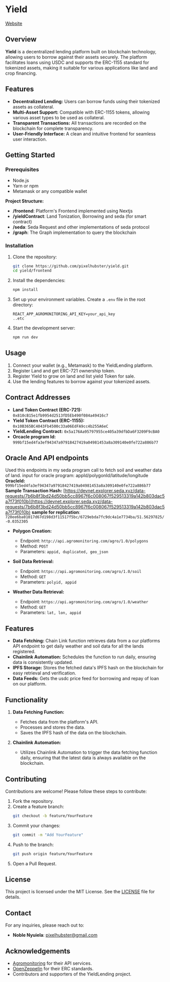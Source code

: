 # Yield
[Website](https://agricyield.vercel.app/)

## Overview
**Yield** is a decentralized lending platform built on blockchain technology, allowing users to borrow against their assets securely. The platform facilitates loans using USDC and supports the ERC-1155 standard for tokenized assets, making it suitable for various applications like land and crop financing.

## Features
- **Decentralized Lending:** Users can borrow funds using their tokenized assets as collateral.
- **Multi-Asset Support:** Compatible with ERC-1155 tokens, allowing various asset types to be used as collateral.
- **Transparent Transactions:** All transactions are recorded on the blockchain for complete transparency.
- **User-Friendly Interface:** A clean and intuitive frontend for seamless user interaction.

## Getting Started

### Prerequisites
- Node.js
- Yarn or npm
- Metamask or any compatible wallet

**Project Structure:**
- **/frontend**: Platform's Frontend implemented using Nextjs
- **/yieldContract**: Land Tonization, Borrowing and seda (for smart contract)
- **/seda**: Seda Request and other implementations of seda protocol
- **/graph**: The Graph implementation to query the blockchain

    
### Installation
1. Clone the repository:
    ```bash
    git clone https://github.com/pixelhubster/yield.git
    cd yield/frontend
    ```

2. Install the dependencies:
    ```bash
    npm install
    ```

3. Set up your environment variables. Create a `.env` file in the root directory:
    ```plaintext
    REACT_APP_AGROMONITORING_API_KEY=your_api_key
    ..etc
    ```

4. Start the development server:
    ```bash
    npm run dev
    ```

## Usage

1. Connect your wallet (e.g., Metamask) to the YieldLending platform.
2. Register Land and get ERC-721 ownership token.
3. Register Yield to grow on land and list yield Token for sale.
4. Use the lending features to borrow against your tokenized assets.

## Contract Addresses
- **Land Token Contract (ERC-721):** `0x810cB15e1fb9954d2513fD5Eb490f084a49416c7`
- **Yield Token Contract (ERC-1155):** `0x10B365BC4043Fb4500c33a06EdFA9cc4b255A6eC`
- **YieldLending Contract:** `0x5a176Aa95797955ce405a39dfbDa6F3209F9cBA0`
- **Orcacle program Id:** `999bf15ed4fa3ef94347a97918427419a04981453a8a309140e0fe722a886b77`

## Oracle And API endpoints
Used this endpoints in my seda program call to fetch soil and weather data of land.
input for oracle program: appId/polygonId/latitude/longitude
**OracleId:** `999bf15ed4fa3ef94347a97918427419a04981453a8a309140e0fe722a886b77`
**Sample Transaction Hash:** [https://devnet.explorer.seda.xyz/data-requests/7b6b8f3bd24d50bb5cc8967f6c008067f529513319a142b803dac5a7f73f010b](https://devnet.explorer.seda.xyz/data-requests/7b6b8f3bd24d50bb5cc8967f6c008067f529513319a142b803dac5a7f73f010b)
**sample for replication**: `720ee6ba01017d67d198d3f11517f5bc/6729ebda7fc9dc4a1e7734ba/51.56297825/-0.0352305`
- **Polygon Creation:**
    - Endpoint: `http://api.agromonitoring.com/agro/1.0/polygons`
    - Method: `POST`
    - Parameters: `appid, duplicated, geo_json`
    
- **Soil Data Retrieval:**
    - Endpoint: `https://api.agromonitoring.com/agro/1.0/soil`
    - Method: `GET`
    - Parameters: `polyid, appid`

- **Weather Data Retrieval:**
    - Endpoint: `https://api.agromonitoring.com/agro/1.0/weather`
    - Method: `GET`
    - Parameters: `lat, lon, appid`

## Features
- **Data Fetching:** Chain Link function retrieves data from a our platforms API endpoint to get daily weather and soil data for all the lands registered.
- **Chainlink Automation:** Schedules the function to run daily, ensuring data is consistently updated.
- **IPFS Storage:** Stores the fetched data's IPFS hash on the blockchain for easy retrieval and verification.
- **Data Feeds:** Gets the usdc price feed for borrowing and repay of loan on our platform.

## Functionality
1. **Data Fetching Function:** 
   - Fetches data from the platform's API.
   - Processes and stores the data.
   - Saves the IPFS hash of the data on the blockchain.

2. **Chainlink Automation:** 
   - Utilizes Chainlink Automation to trigger the data fetching function daily, ensuring that the latest data is always available on the blockchain.


## Contributing
Contributions are welcome! Please follow these steps to contribute:
1. Fork the repository.
2. Create a feature branch:
    ```bash
    git checkout -b feature/YourFeature
    ```
3. Commit your changes:
    ```bash
    git commit -m "Add YourFeature"
    ```
4. Push to the branch:
    ```bash
    git push origin feature/YourFeature
    ```
5. Open a Pull Request.

## License
This project is licensed under the MIT License. See the [LICENSE](LICENSE) file for details.

## Contact
For any inquiries, please reach out to:
- **Noble Nyuiela**: [pixelhubster@gmail.com](mailto:pixelhubster@gmail.com)

## Acknowledgements
- [Agromonitoring](https://agromonitoring.com/) for their API services.
- [OpenZeppelin](https://openzeppelin.com/) for their ERC standards.
- Contributors and supporters of the YieldLending project.

